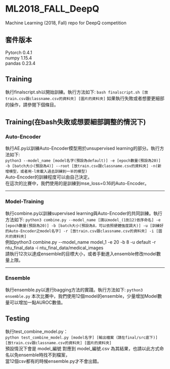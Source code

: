 # ML2018_FALL_DeepQ
Machine Learning (2018, Fall) repo for DeepQ competition
## 套件版本
Pytorch 0.4.1  
numpy 1.15.4  
pandas 0.23.4
## Training
執行finalscript.sh以開始訓練。執行方法如下:
```bash finalscript.sh [放train.csv跟classname.csv的資料夾] [圖片的資料夾]```
如果執行失敗或者想要更細部的操作，請參閱下個條目。
## Training(在bash失敗或想要細部調整的情況下)
### Auto-Encoder
執行AE.py以訓練Auto-Encoder模型用於unsupervised learning的部分。執行方法如下:  
```python3 --model_name [model名字(預設為default)] -e [epoch數量(預設為20)] -b [batch大小(預設為4)] --root [放train.csv跟classname.csv的資料夾] -n(新增模型，或者用-l來載入過去訓練到一半的模型)```   
Auto-Encoder的訓練程度可以由自己決定。  
在這次的比賽中，我們使用的是訓練到mse_loss=0.16的Auto-Encoder。  
****
### Model-Training  
執行combine.py以訓練supervised learning與Auto-Encoder的共同訓練。執行方法如下:
```python3 combine.py --model_name [請以model_(1到12)依序命名] -e [epoch數量(預設為20)] -b [batch大小(預設為8，可以依照硬體強度調大)] -u [訓練好的Auto-Encoder之model名字] -r [放train.csv跟classname.csv的資料夾] -i [圖片的資料夾]```  
例如python3 combine.py --model_name model_1 -e 20 -b 8 -u default -r ntu_final_data -i ntu_final_data/medical_images  
請執行12次以達成ensemble的目標大小，或者手動進入ensemble修改model數量上限。  
****
### Ensemble  
執行ensemble.py以進行bagging方法的實踐。執行方法如下:
```python3 ensemble.py```
本次比賽中，我們使用12個model的ensemble，少量增加Model數量可以增加一點AUROC數值。

## Testing
執行test_combine_model.py：  
```python test_combine_model.py [model名字] [輸出檔案（請在final/src底下)] [放train.csv跟classname.csv的資料夾] [圖片的資料夾]```  
預設情況下會是 model_編號 對應到 model_編號.csv 為其結果，也請以此方式命名以免ensemble時找不到檔案，    
當12個csv都有的時候ensemble.py才不會出錯。 
